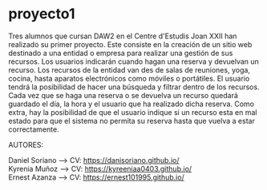 # proyecto1
Tres alumnos que cursan DAW2 en el Centre d'Estudis Joan XXII han realizado su primer proyecto. Este consiste en la creación de un sitio web destinado a una entidad o empresa para realizar una gestión de sus recursos. Los usuarios indicarán cuando hagan una reserva y devuelvan un recurso. Los recursos de la entidad van des de salas de reuniones, yoga, cocina, hasta aparatos electrónicos como móviles o portátiles. El usuario tendrá la posibilidad de hacer una búsqueda y filtrar dentro de los recursos. Cada vez que se haga una reserva o se devuelva un recurso quedará guardado el día, la hora y el usuario que ha realizado dicha reserva. Como extra, hay la posibilidad de que el usuario indique si un recurso esta en mal estado para que el sistema no permita su reserva hasta que vuelva a estar correctamente.

AUTORES:

Daniel Soriano --> CV: https://danisoriano.github.io/ <br>
Kyrenia Muñoz --> CV: https://kyreeniaa0403.github.io/ <br>
Ernest Azanza --> CV: https://ernest101995.github.io/
